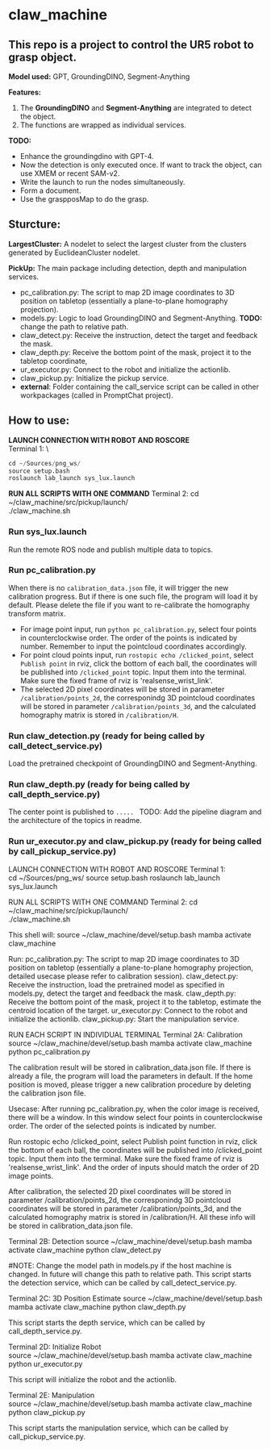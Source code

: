 # claw_machine 

## This repo is a project to control the UR5 robot to grasp object. 
**Model used:** 
GPT, GroundingDINO, Segment-Anything

**Features:** 
1. The **GroundingDINO** and **Segment-Anything** are integrated to detect the object.
2. The functions are wrapped as individual services. 

**TODO:**
- Enhance the groundingdino with GPT-4.
- Now the detection is only executed once. If want to track the object, can use XMEM or recent SAM-v2.
- Write the launch to run the nodes simultaneously.
- Form a document.
- Use the graspposMap to do the grasp.


## Sturcture:

**LargestCluster:** A nodelet to select the largest cluster from the clusters generated by EuclideanCluster nodelet.

**PickUp:** The main package including detection, depth and manipulation services.
- pc_calibration.py: The script to map 2D image coordinates to 3D position on tabletop (essentially a plane-to-plane homography projection).
- models.py: Logic to load GroundingDINO and Segment-Anything. **TODO:** change the path to relative path.
- claw_detect.py: Receive the instruction, detect the target and feedback the mask.
- claw_depth.py: Receive the bottom point of the mask, project it to the tabletop coordinate, 
- ur_executor.py: Connect to the robot and initialize the actionlib.
- claw_pickup.py: Initialize the pickup service.
- **external**: Folder containing the call_service script can be called in other workpackages (called in PromptChat project).


## How to use:
**LAUNCH CONNECTION WITH ROBOT AND ROSCORE**\
Terminal 1:    \
```python
cd ~/Sources/png_ws/
source setup.bash
roslaunch lab_launch sys_lux.launch
```

**RUN ALL SCRIPTS WITH ONE COMMAND**
Terminal 2:
cd ~/claw_machine/src/pickup/launch/    
./claw_machine.sh
### Run sys_lux.launch
Run the remote ROS node and publish multiple data to topics.
### Run pc_calibration.py

When there is no `calibration_data.json` file, it will trigger the new calibration progress. But if there is one such file, the program will load it by default. Please delete the file if you want to re-calibrate the homography transform matrix.

 - For image point input, run `python pc_calibration.py`, select four points in counterclockwise order. The order of the points is indicated by number. Remember to input the pointcloud coordinates accordingly.
 - For point cloud points input, run `rostopic echo /clicked_point`, select `Publish point` in rviz, click the bottom of each ball, the coordinates will be published into `/clicked_point` topic. Input them into the terminal. Make sure the fixed frame of rviz is 'realsense_wrist_link'.
 - The selected 2D pixel coordinates will be stored in parameter `/calibration/points_2d`, the corresponindg 3D pointcloud coordinates will be stored in parameter `/calibration/points_3d`, and the calculated homography matrix is stored in `/calibration/H`.
### Run claw_detection.py (ready for being called by call_detect_service.py)
Load the pretrained checkpoint of GroundingDINO and Segment-Anything.

### Run claw_depth.py (ready for being called by call_depth_service.py)
The center point is published to `..... ` TODO: Add the pipeline diagram and the architecture of the topics in readme.

### Run ur_executor.py and claw_pickup.py (ready for being called by call_pickup_service.py)


LAUNCH CONNECTION WITH ROBOT AND ROSCORE
Terminal 1:    
cd ~/Sources/png_ws/
source setup.bash
roslaunch lab_launch sys_lux.launch

RUN ALL SCRIPTS WITH ONE COMMAND
Terminal 2:
cd ~/claw_machine/src/pickup/launch/    
./claw_machine.sh

This shell will:
source ~/claw_machine/devel/setup.bash
mamba activate claw_machine

Run:
pc_calibration.py: The script to map 2D image coordinates to 3D position on tabletop (essentially a plane-to-plane homography projection, detailed usecase please refer to calibration session). 
claw_detect.py: Receive the instruction, load the pretrained model as specified in models.py, detect the target and feedback the mask. 
claw_depth.py: Receive the bottom point of the mask, project it to the tabletop, estimate the centroid location of the target. 
ur_executor.py: Connect to the robot and initialize the actionlib. 
claw_pickup.py: Start the manipulation service.

RUN EACH SCRIPT IN INDIVIDUAL TERMINAL
Terminal 2A: Calibration  
source ~/claw_machine/devel/setup.bash
mamba activate claw_machine
python pc_calibration.py

The calibration result will be stored in calibration_data.json file. If there is already a file, the program will load the parameters in default. If the home position is moved, please trigger a new calibration procedure by deleting the calibration json file.

Usecase:
After running pc_calibration.py, when the color image is received, there will be a window. In this window select four points in counterclockwise order. The order of the selected points is indicated by number. 

Run rostopic echo /clicked_point, select Publish point function in rviz, click the bottom of each ball, the coordinates will be published into /clicked_point topic. Input them into the terminal. Make sure the fixed frame of rviz is 'realsense_wrist_link'. And the order of inputs should match the order of 2D image points.

After calibration, the selected 2D pixel coordinates will be stored in parameter /calibration/points_2d, the corresponindg 3D pointcloud coordinates will be stored in parameter /calibration/points_3d, and the calculated homography matrix is stored in /calibration/H. All these info will be stored in calibration_data.json file.

Terminal 2B:  Detection
source ~/claw_machine/devel/setup.bash
mamba activate claw_machine
python claw_detect.py

#NOTE: Change the model path in models.py if the host machine is changed. In future will change this path to relative path.
This script starts the detection service, which can be called by call_detect_service.py.

Terminal 2C: 3D Position Estimate
source ~/claw_machine/devel/setup.bash
mamba activate claw_machine
python claw_depth.py

This script starts the depth service, which can be called by call_depth_service.py.

Terminal 2D: Initialize Robot     
source ~/claw_machine/devel/setup.bash
mamba activate claw_machine
python ur_executor.py

This script will initialize the robot and the actionlib.

Terminal 2E: Manipulation     
source ~/claw_machine/devel/setup.bash
mamba activate claw_machine
python claw_pickup.py

This script starts the manipulation service, which can be called by call_pickup_service.py.

